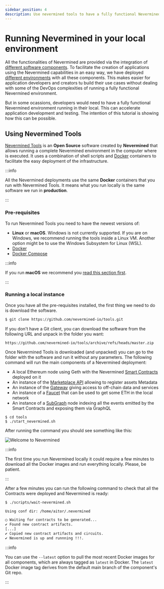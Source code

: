 ```yaml
---
sidebar_position: 4
description: Use nevermined tools to have a fully functional Nevermined environment in your local environment
---
```


# Running Nevermined in your local environment

All the functionalities of Nevermined are provided via the integration of [different software components](architecture/building-blocks).
To facilitate the creation of applications using the Nevermined capabilities in an easy way, we have deployed [different environments](../environments/) with all these components.
This makes easier for application developers and creators tu build their use cases without dealing with some of the DevOps complexities of running a fully functional Nevermined environment.

But in some ocassions, developers would need to have a fully functional Nevermined environment running in their local. This can accelerate application development and testing. The intention of this tutorial is showing how this can be possible.

## Using Nevermined Tools

[Nevermined Tools](https://github.com/nevermined-io/tools/) is an **Open Source** software created by **Nevermined** that allows running a complete Nevermined environment in the computer where is executed. It uses a combination of shell scripts and [Docker](https://www.docker.com/) containers to facilitate the easy deployment of the infrastructure.

:::info

All the Nevermined deployments use the same **Docker** containers that you run with Nevermined Tools. It means what you run locally is the same software we run in **production**.

:::

### Pre-requisites

To run Nevermined Tools you need to have the newest versions of:

* **Linux** or **macOS**. Windows is not currently supported. If you are on Windows, we recommend running the tools inside a Linux VM. Another option might be to use the Windows Subsystem for Linux (WSL).
* [Docker](https://www.docker.com/)
* [Docker Compose](https://docs.docker.com/compose/)


:::info

If you run **macOS** we recommend you [read this section first](https://github.com/nevermined-io/tools/#get-started-on-mac).

:::

### Running a local instance

Once you have all the pre-requisites installed, the first thing we need to do is download the software.

```bash
$ git clone https://github.com/nevermined-io/tools.git
```

If you don't have a Git client, you can download the software from the following URL and unpack in the folder you want:
```
https://github.com/nevermined-io/tools/archive/refs/heads/master.zip
```

Once Nevermined Tools is downloaded (and unpacked) you can go to the folder with the software and run it without any parameters.
The following command will run the main components of a Nevermined deployment:

* A local Ethereum node using Geth with the Nevermined [Smart Contracts](../architecture/contracts/) deployed on it
* An instance of the [Marketplace API](../architecture/marketplace-api/) allowing to register assets Metadata
* An instance of the [Gateway](../architecture/gateway/) giving access to off-chain data and services
* An instance of a [Faucet](https://github.com/nevermined-io/faucet/) that can be used to get some ETH in the local network
* An instance of a [SubGraph](https://github.com/nevermined-io/subgraph) node indexing all the events emitted by the Smart Contracts and exposing them via GraphQL

```
$ cd tools
$ ./start_nevermined.sh
```

After running the command you should see something like this:

![Welcome to Nevermined](https://raw.githubusercontent.com/nevermined-io/tools/master/Welcome_to_nevermined.png)

:::info

The first time you run Nevermined locally it could require a few minutes to download all the Docker images and run everything locally. Please, be patient.

:::

After a few minutes you can run the following command to check that all the Contracts were deployed and Nevermined is ready:

```bash
$ ./scripts/wait-nevermined.sh 

Using conf dir: /home/aitor/.nevermined

◯ Waiting for contracts to be generated...
✔ Found new contract artifacts.
[...]
✔ Copied new contract artifacts and circuits.
✔ Nevermined is up and runnning !!!.

```

:::info

You can use the `--latest` option to pull the most recent Docker images for all components, which are always tagged as
`latest` in Docker. The `latest` Docker image tag derives from the default main branch of the component's Git repo.

:::

